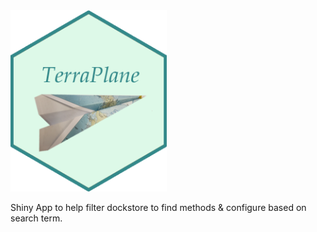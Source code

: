 

<img src="images/terraplane.png" width="250">

Shiny App to help filter dockstore to find methods & configure based on search term. 


